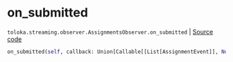 # on_submitted
`toloka.streaming.observer.AssignmentsObserver.on_submitted` | [Source code](https://github.com/Toloka/toloka-kit/blob/v1.2.3/src/streaming/observer.py#L397)

```python
on_submitted(self, callback: Union[Callable[[List[AssignmentEvent]], None], Callable[[List[AssignmentEvent]], Awaitable[None]]])
```

